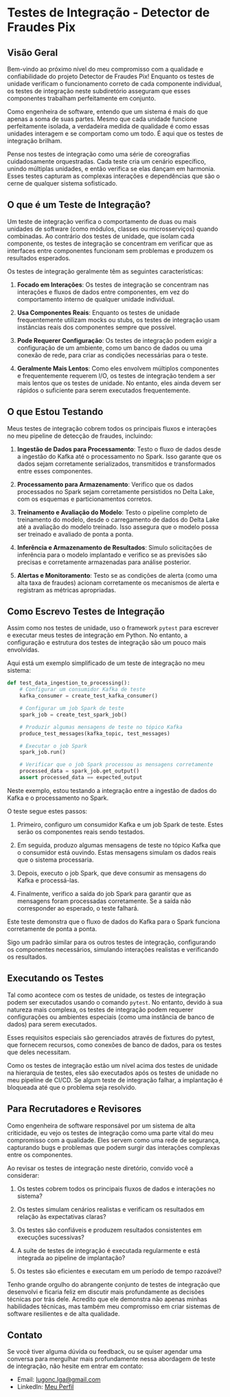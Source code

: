 # Testes de Integração - Detector de Fraudes Pix

## Visão Geral

Bem-vindo ao próximo nível do meu compromisso com a qualidade e confiabilidade do projeto Detector de Fraudes Pix! Enquanto os testes de unidade verificam o funcionamento correto de cada componente individual, os testes de integração neste subdiretório asseguram que esses componentes trabalham perfeitamente em conjunto.

Como engenheira de software, entendo que um sistema é mais do que apenas a soma de suas partes. Mesmo que cada unidade funcione perfeitamente isolada, a verdadeira medida de qualidade é como essas unidades interagem e se comportam como um todo. É aqui que os testes de integração brilham.

Pense nos testes de integração como uma série de coreografias cuidadosamente orquestradas. Cada teste cria um cenário específico, unindo múltiplas unidades, e então verifica se elas dançam em harmonia. Esses testes capturam as complexas interações e dependências que são o cerne de qualquer sistema sofisticado.

## O que é um Teste de Integração?

Um teste de integração verifica o comportamento de duas ou mais unidades de software (como módulos, classes ou microsserviços) quando combinadas. Ao contrário dos testes de unidade, que isolam cada componente, os testes de integração se concentram em verificar que as interfaces entre componentes funcionam sem problemas e produzem os resultados esperados.

Os testes de integração geralmente têm as seguintes características:

1. **Focado em Interações**: Os testes de integração se concentram nas interações e fluxos de dados entre componentes, em vez do comportamento interno de qualquer unidade individual.

2. **Usa Componentes Reais**: Enquanto os testes de unidade frequentemente utilizam mocks ou stubs, os testes de integração usam instâncias reais dos componentes sempre que possível.

3. **Pode Requerer Configuração**: Os testes de integração podem exigir a configuração de um ambiente, como um banco de dados ou uma conexão de rede, para criar as condições necessárias para o teste.

4. **Geralmente Mais Lentos**: Como eles envolvem múltiplos componentes e frequentemente requerem I/O, os testes de integração tendem a ser mais lentos que os testes de unidade. No entanto, eles ainda devem ser rápidos o suficiente para serem executados frequentemente.

## O que Estou Testando

Meus testes de integração cobrem todos os principais fluxos e interações no meu pipeline de detecção de fraudes, incluindo:

1. **Ingestão de Dados para Processamento**: Testo o fluxo de dados desde a ingestão do Kafka até o processamento no Spark. Isso garante que os dados sejam corretamente serializados, transmitidos e transformados entre esses componentes.

2. **Processamento para Armazenamento**: Verifico que os dados processados no Spark sejam corretamente persistidos no Delta Lake, com os esquemas e particionamentos corretos. 

3. **Treinamento e Avaliação do Modelo**: Testo o pipeline completo de treinamento do modelo, desde o carregamento de dados do Delta Lake até a avaliação do modelo treinado. Isso assegura que o modelo possa ser treinado e avaliado de ponta a ponta.

4. **Inferência e Armazenamento de Resultados**: Simulo solicitações de inferência para o modelo implantado e verifico se as previsões são precisas e corretamente armazenadas para análise posterior.

5. **Alertas e Monitoramento**: Testo se as condições de alerta (como uma alta taxa de fraudes) acionam corretamente os mecanismos de alerta e registram as métricas apropriadas.

## Como Escrevo Testes de Integração

Assim como nos testes de unidade, uso o framework `pytest` para escrever e executar meus testes de integração em Python. No entanto, a configuração e estrutura dos testes de integração são um pouco mais envolvidas.

Aqui está um exemplo simplificado de um teste de integração no meu sistema:

```python
def test_data_ingestion_to_processing():
    # Configurar um consumidor Kafka de teste
    kafka_consumer = create_test_kafka_consumer()

    # Configurar um job Spark de teste
    spark_job = create_test_spark_job()

    # Produzir algumas mensagens de teste no tópico Kafka
    produce_test_messages(kafka_topic, test_messages)

    # Executar o job Spark
    spark_job.run()

    # Verificar que o job Spark processou as mensagens corretamente
    processed_data = spark_job.get_output()
    assert processed_data == expected_output
```

Neste exemplo, estou testando a integração entre a ingestão de dados do Kafka e o processamento no Spark. 

O teste segue estes passos:

1. Primeiro, configuro um consumidor Kafka e um job Spark de teste. Estes serão os componentes reais sendo testados.

2. Em seguida, produzo algumas mensagens de teste no tópico Kafka que o consumidor está ouvindo. Estas mensagens simulam os dados reais que o sistema processaria.

3. Depois, executo o job Spark, que deve consumir as mensagens do Kafka e processá-las.

4. Finalmente, verifico a saída do job Spark para garantir que as mensagens foram processadas corretamente. Se a saída não corresponder ao esperado, o teste falhará.

Este teste demonstra que o fluxo de dados do Kafka para o Spark funciona corretamente de ponta a ponta.

Sigo um padrão similar para os outros testes de integração, configurando os componentes necessários, simulando interações realistas e verificando os resultados.

## Executando os Testes

Tal como acontece com os testes de unidade, os testes de integração podem ser executados usando o comando `pytest`. No entanto, devido à sua natureza mais complexa, os testes de integração podem requerer configurações ou ambientes especiais (como uma instância de banco de dados) para serem executados.

Esses requisitos especiais são gerenciados através de fixtures do pytest, que fornecem recursos, como conexões de banco de dados, para os testes que deles necessitam.

Como os testes de integração estão um nível acima dos testes de unidade na hierarquia de testes, eles são executados após os testes de unidade no meu pipeline de CI/CD. Se algum teste de integração falhar, a implantação é bloqueada até que o problema seja resolvido.

## Para Recrutadores e Revisores

Como engenheira de software responsável por um sistema de alta criticidade, eu vejo os testes de integração como uma parte vital do meu compromisso com a qualidade. Eles servem como uma rede de segurança, capturando bugs e problemas que podem surgir das interações complexas entre os componentes.

Ao revisar os testes de integração neste diretório, convido você a considerar:

1. Os testes cobrem todos os principais fluxos de dados e interações no sistema?

2. Os testes simulam cenários realistas e verificam os resultados em relação às expectativas claras?

3. Os testes são confiáveis e produzem resultados consistentes em execuções sucessivas?

4. A suíte de testes de integração é executada regularmente e está integrada ao pipeline de implantação?

5. Os testes são eficientes e executam em um período de tempo razoável?

Tenho grande orgulho do abrangente conjunto de testes de integração que desenvolvi e ficaria feliz em discutir mais profundamente as decisões técnicas por trás dele. Acredito que ele demonstra não apenas minhas habilidades técnicas, mas também meu compromisso em criar sistemas de software resilientes e de alta qualidade.

## Contato

Se você tiver alguma dúvida ou feedback, ou se quiser agendar uma conversa para mergulhar mais profundamente nessa abordagem de teste de integração, não hesite em entrar em contato:

- Email: lugonc.lga@gmail.com
- LinkedIn: [Meu Perfil](https://www.linkedin.com/in/luanagoncalves05/)
